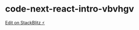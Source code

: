 # code-next-react-intro-vbvhgv

[Edit on StackBlitz ⚡️](https://stackblitz.com/edit/code-next-react-intro-vbvhgv)